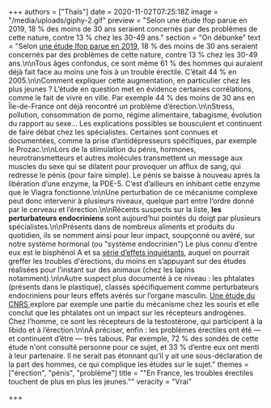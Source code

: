 +++
authors = ["Thaïs"]
date = 2020-11-02T07:25:18Z
image = "/media/uploads/giphy-2.gif"
preview = "Selon une étude Ifop parue en 2019, 18&nbsp;% des moins de 30 ans seraient concernés par des problèmes de cette nature, contre 13&nbsp;% chez les 30-49 ans."
section = "On débunke"
text = "Selon [une étude Ifop parue en 2019](https://www.charles.co/116347_Rapport_ifop_CHARLES_2019.05.20.pdf), 18&nbsp;% des moins de 30 ans seraient concernés par des problèmes de cette nature, contre 13&nbsp;% chez les 30-49 ans.\n\nTous âges confondus, ce sont même 61&nbsp;% des hommes qui auraient déjà fait face au moins une fois à un trouble érectile. C’était 44&nbsp;% en 2005.\n\nComment expliquer cette augmentation, en particulier chez les plus jeunes ? L’étude en question met en évidence certaines corrélations, comme le fait de vivre en ville. Par exemple 44&nbsp;% des moins de 30 ans en Île-de-France ont déjà rencontré un problème d’érection.\n\nStress, pollution, consommation de porno, régime alimentaire, tabagisme, évolution du rapport au sexe… Les explications possibles se bousculent et continuent de faire débat chez les spécialistes. Certaines sont connues et documentées, comme la prise d’antidépresseurs spécifiques, par exemple le Prozac.\n\nLors de la stimulation du pénis, hormones, neurotransmetteurs et autres molécules transmettent un message aux muscles du sexe qui se dilatent pour provoquer un afflux de sang, qui redresse le pénis (pour faire simple). Le pénis se baisse à nouveau après la libération d’une enzyme, la PDE-5. C’est d’ailleurs en inhibant cette enzyme que le Viagra fonctionne.\n\nUne perturbation de ce mécanisme complexe peut donc intervenir à plusieurs niveaux, quelque part entre l’ordre donné par le cerveau et l’érection.\n\nRécents suspects sur la liste, **les perturbateurs endocriniens** sont aujourd’hui pointés du doigt par plusieurs spécialistes.\n\nPrésents dans de nombreux aliments et produits du quotidien, ils se nomment ainsi pour leur impact, soupçonné ou avéré, sur notre système hormonal (ou \"système endocrinien\") Le plus connu d’entre eux est le bisphénol A et sa [série d’effets inquiétants](https://www.anses.fr/fr/content/les-perturbateurs-endocriniens), auquel on pourrait greffer les troubles d'érections, du moins en s’appuyant sur des études réalisées pour l’instant sur des animaux (chez les lapins notamment).\n\nAutre suspect plus documenté à ce niveau : les phtalates (présents dans le plastique), classés spécifiquement comme perturbateurs endocriniens pour leurs effets avérés sur l’organe masculin. [Une étude du CNRS ](https://insb.cnrs.fr/fr/cnrsinfo/perturbateurs-endocriniens-quand-un-phtalate-deregle-les-jeux-de-seduction-chez-les-souris)explore par exemple une partie du mécanisme chez les souris et elle conclut que les phtalates ont un impact sur les récepteurs androgènes. Chez l’homme, ce sont les récepteurs de la testostérone, qui participent à la libido et à l’érection.\n\nÀ préciser, enfin : les problèmes érectiles ont été — et continuent d’être — très tabous. Par exemple, 72&nbsp;% des sondés de cette étude n'ont consulté personne pour ce sujet, et 33&nbsp;% d’entre eux ont menti à leur partenaire. Il ne serait pas étonnant qu’il y ait une sous-déclaration de la part des hommes, ce qui complique les études sur le sujet."
themes = ["érection", "pénis", "problème"]
title = "\"En France, les troubles érectiles touchent de plus en plus les jeunes.\""
veracity = "Vrai"

+++
